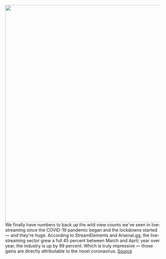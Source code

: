 <img src='https://cdn.vox-cdn.com/thumbor/uk5DtNhva5b9UedBJdIyxkBnlyQ=/0x0:3840x2160/1200x800/filters:focal(1613x773:2227x1387)/cdn.vox-cdn.com/uploads/chorus_image/image/66792083/VALORANT_phx_jett_brand.0.jpg' width='700px' /><br/>
We finally have numbers to back up the wild view counts we've seen in live-streaming since the COVID-19 pandemic began and the lockdowns started — and they're huge. According to StreamElements and Arsenal.gg, the live-streaming sector grew a full 45 percent between March and April; year over year, the industry is up by 99 percent. Which is truly impressive — those gains are directly attributable to the novel coronavirus.
<a href='https://www.theverge.com/2020/5/13/21257227/coronavirus-streamelements-arsenalgg-twitch-youtube-livestream-numbers'> Source <a/>